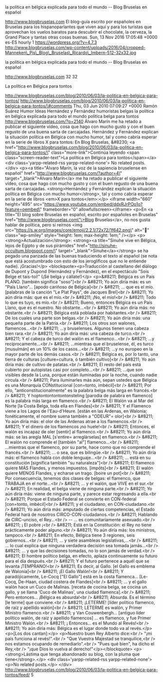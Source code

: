 la política en bélgica explicada para todo el mundo -- Blog Bruselas en
español

http://www.blogbruselas.com El blog-guía escrito por españoles en
Bruselas para los hispanoparlantes que viven aquí y para los turistas
que aprovechan los vuelos baratos para descubrir el chocolate, la
cerveza, la Grand Place y tantas otras cosas buenas. Sun, 13 Nov 2016
17:05:48 +0000 es-ES hourly 1 https://wordpress.org/?v=4.7.3
http://www.blogbruselas.com/wp-content/uploads/2016/04/cropped-Manneken\_Pis\_Blog\_Bruselas\_Ricardo\_Imbern-512-32x32.jpg

la política en bélgica explicada para todo el mundo -- Blog Bruselas en
español

http://www.blogbruselas.com 32 32

La política en Bélgica para tontos

http://www.blogbruselas.com/blog/2010/06/03/la-politica-en-belgica-para-tontos/
http://www.blogbruselas.com/blog/2010/06/03/la-politica-en-belgica-para-tontos/\#comments
Thu, 03 Jun 2010 07:09:27 +0000 Ramón Suárez Humor Ideas Hernández y
Fernández humoristas belgas la política en bélgica explicada para todo
el mundo política belga para tontos http://www.blogbruselas.com/?p=2140
Álvaro Marín me ha retado a publicar el siguiente vídeo, cosa que hago
con mucho gusto y con el buen regusto de una buena sarta de carcajadas.
Hernández y Fernández explican la situación política en Bélgica con
mucho humor, tal y como cabría esperar en la serie de libros X para
tontos: En Blog Bruselas, &\#8230; \<a
href=\"http://www.blogbruselas.com/blog/2010/06/03/la-politica-en-belgica-para-tontos/\"
class=\"more-link\"\>Continúa leyendo \<span
class=\"screen-reader-text\"\>La política en Bélgica para
tontos\</span\>\</a\>\<div class=\'yarpp-related-rss
yarpp-related-none\'\> No related posts. \</div\> \<p\>\<a
title=\"Álvaro Marín, la voz de la sapiencia bruselense en español\"
href=\"http://www.blogbruselas.com/?author=4\"
target=\"\_blank\"\>Álvaro Marín\</a\> me ha retado a publicar el
siguiente vídeo, cosa que hago con mucho gusto y con el buen regusto de
una buena sarta de carcajadas. \<strong\>Hernández y Fernández explican
la situación política en Bélgica con mucho humor\</strong\>, tal y como
cabría esperar en la serie de libros \<em\>X para tontos\</em\>:\</p\>
\<iframe width=\"660\" height=\"495\"
src=\"https://www.youtube.com/embed/ddxRJrPOo1o?feature=oembed\"
frameborder=\"0\" allowfullscreen\>\</iframe\> \<p\>En \<a title=\"El
blog sobre Bruselas en español, escrito por españoles en Bruselas\"
href=\"http://www.blogbruselas.com\"\>Blog Bruselas\</a\>, no nos gusta
hablar de política, pero sí reírnos \<img
src=\"https://s.w.org/images/core/emoji/2.2.1/72x72/1f642.png\"
alt=\"🙂\" class=\"wp-smiley\" style=\"height: 1em; max-height: 1em;\"
/\>\</p\> \<p\>\<strong\>Actualización\</strong\>: \<strong\>\<a
title=\"Sinuhe vive en Bélgica, lejos de Egipto y de sus pirámides\"
href=\"http://sinuhe-occultum.blogspot.com/\"
target=\"\_blank\"\>Sinuhe\</a\>\</strong\> se ha pegado una panzada de
las buenas traduciendo el texto al español (se nota que está
acostumbrado con esto de los jeroglíficos que no le entiende nadie).
¡Gracias!\</p\> \<blockquote\>\<p\>Traducción al castellano del diálogo
de Dupont y Dupond (Hernández y Fernández), en el espectáculo "Sois
Belge et tais-toi!" (¡Sé belga y cállate!)\</p\> \<p\>&\#8211; Bélgica
es un País PLANO. \[también significa "soso"\]\<br /\> &\#8211; Yo aún
diría más: es un "País Llano"... \[apodo cariñoso de Bélgica\]\<br /\>
&\#8211; ... que es el mío. \[palabras de la canción "Le Plat Pays", de
Jacques Brel\]\<br /\> &\#8211; Yo aún diría más: que es el mío.\<br /\>
&\#8211; ¡No, el mío!\<br /\> &\#8211; Todo lo que es tuyo, es mío.\<br
/\> &\#8211; Bueno, entonces Bélgica es un País Llano, que es el
nuestro. No obstante...\<br /\> &\#8211; Yo aún diría más: no
obstante.\<br /\> &\#8211; Bélgica está poblada por habitantes.\<br /\>
&\#8211; De los cuales una parte son belgas.\<br /\> &\#8211; Yo aún
diría más: una pequeña parte de la Patria.\<br /\> &\#8211; Los otros
son walones, flamencos...\<br /\> &\#8211; ...y bruselenses. Algunos
tienen una cabeza bien rara.\<br /\> &\#8211; Yo aún diría más: una
cabeza de turco.\<br /\> &\#8211; Y el cabeza de turco del walón es el
flamenco...\<br /\> &\#8211; ...y recíprocamente...\<br /\> &\#8211;
...mientras que el bruselense, él, es turco \[musulmán\] en un 10% de
los casos...\<br /\> &\#8211; ...y no europeo en la mayor parte de los
demás casos.\<br /\> &\#8211; Bélgica es, por lo tanto, una tierra de
culturas \[culture=cultura, ó también cultivo\]\<br /\> &\#8211; Yo aún
diría más: de cultivo de patatas.\<br /\> &\#8211; El resto del país
está cubierto por autopistas casi por completo...\<br /\> &\#8211;
...que son visibles desde la Luna, porque están iluminadas por la noche,
cuando nadie circula.\<br /\> &\#8211; Para iluminarles más aún, sepan
ustedes que Bélgica es una Monarquía CONstitucional \[con=tonto,
imbécil\]\<br /\> &\#8211; Por ello, "anticonstitucionalmente" es la
palabra belga más larga en francés.\<br /\> &\#8211; Y
hoptontontontontonsteling \[parodia de palabra en flamenco\] es la
palabra más larga en flamenco.\<br /\> &\#8211; El Walón va al Mar del
Norte \[la Costa Belga, toda ella en Flandes\]\<br /\> &\#8211; Y el
Flamenco viene a los Lagos de l'Eau-d'Heure. \[están en las Ardenas, en
Walonia; fonéticamente, el nombre suena también a "ODEUR"= olor\]\<br
/\> &\#8211; Yo aún diría más: el olor de las Ardenas atrae a los
flamencos.\<br /\> &\#8211; Y el dinero de los flamencos ¡no huele!\<br
/\> &\#8211; Entonces, el walón es incapaz de oler \[sentir\] al
flamenco.\<br /\> &\#8211; Yo aún diría más: se las aregla MAL
\[s'entire= arreglárselas\] en flamenco.\<br /\> &\#8211; El walón no
comprende el \[también "al"\] flamenco...\<br /\> &\#8211; ...mientras
que el flamenco, por su parte, hace como que no comprende el
francés.\<br /\> &\#8211; ... o sea, que es bilingüe.\<br /\> &\#8211;
Yo aún diría más: el flamenco habla con doble lenguaje...\<br /\>
&\#8211; ... está en su constitución \[significa también "su
naturaleza"\]\<br /\> &\#8211; El flamenco quiere MÁS Flandes, y menos
impuestos. \[impôts\]\<br /\> &\#8211; El walón quiere MENOS Flandes, y
echarse un trago. \[boire un pot\]\<br /\> &\#8211; Por consecuencia,
tenemos dos clases de belgas: el flamenco, que TRABAJA en el
norte...\<br /\> &\#8211; ... y el walón, que VIVE en el sur.\<br /\>
&\#8211; En realidad, el belga viene de ninguna parte.\<br /\> &\#8211;
Yo aún diría más: viene de ninguna parte, y parece estar regresando a
ella.\<br /\> &\#8211; Porque el Estado Federal se convierte en
CON-federal \[con=tonto, imbécil\]\<br /\> &\#8211; y el ciudadano, en
CON-ciudadano.\<br /\> &\#8211; Yo aún diría más: amputado de ciertas
competencias, el Estado Federal hará de nosotros
CIRCO-CON-ciudadanos.\<br /\> &\#8211; Hablando de CIRC-unciso, el
Rey...\<br /\> -- ... es comunitariamente asexuado.\<br /\> &\#8211; ¡
El pobre ¡\<br /\> &\#8211; Está en la Constitución: el Rey no tiene
prácticamente poder alguno.\<br /\> &\#8211; Yo aún diría más: los
ministros, tampoco.\<br /\> &\#8211; En efecto, Bélgica tiene 3
regiones, seis gobiernos...\<br /\> &\#8211; ... y siete asambleas
legislativas,...\<br /\> &\#8211; ... lo cual explica que ninguna
verdadera decisión sea tomada jamás...\<br /\> &\#8211; ... y que las
decisiones tomadas, no lo son jamás de verdad.\<br /\> &\#8211; El
hombre político belga, en efecto, aplaza continuamente su futuro para el
día después.\<br /\> &\#8211; Y el futuro pertenece a aquél que se
levanta ¡TEMPRANO!\<br /\> &\#8211; Es decir, al Gallo. \[el Gallo es
emblema de Walonia\]\<br /\> &\#8211; ¡El Gallo Walón!\<br /\> &\#8211;
Y paradójicamente, Le-Cocq \["El Gallo"\] está en la costa flamenca...
\[Le-Cocq, De-Haan, ciudad costera de Flandes\]\<br /\> &\#8211; ... y
el gallo walón hace un Cuco de Malinas. \[receta de cocina belga, se
cocina un gallo, y se llama 'Cuco de Malinas', una ciudad
flamenca\].\<br /\> &\#8211; Pero entonces... ¡Bélgica es absurda!\<br
/\> &\#8211; Absurda. Es el término \[le terme\] que conviene.\<br /\>
&\#8211; ¡LETERME! \[líder político flamenco, de raíz y apellido
walón\]\<br /\> &\#8211; LETERME es walón, y Primer Ministro
flamenco.\<br /\> &\#8211; y Van Couwenbergh... \[antiguo líder político
walón, de raíz y apellido flamencos\] ... es flamenco, y fue Primer
Ministro Walón.\<br /\> &\#8211; ¡ Entonces... es el Mundo al Revés!\<br
/\> &\#8211; Yo aún diría más: Bélgica es el lugar donde todo va al
revés.\</p\> \<p\>\[Los dos cantan\]:\</p\> \<p\>Nuestro buen Rey
Alberto dice:\<br /\> "¡mi país funciona al revés!".\<br /\> "Que
Vuestra Majestad se tranquilice,\<br /\> nos estamos ocupando de
remediarlo".\<br /\> "Pues qué bien", ha dicho el Rey,\<br /\> "¡que
Dios lo vuelva al derecho!"\</p\>\</blockquote\> \<p\>\<strong\>Lástima
que tenga abandonado su blog, con la pluma que tiene\</strong\>.\</p\>
\<div class=\'yarpp-related-rss yarpp-related-none\'\> \<p\>No related
posts.\</p\> \</div\>
http://www.blogbruselas.com/blog/2010/06/03/la-politica-en-belgica-para-tontos/feed/
5
